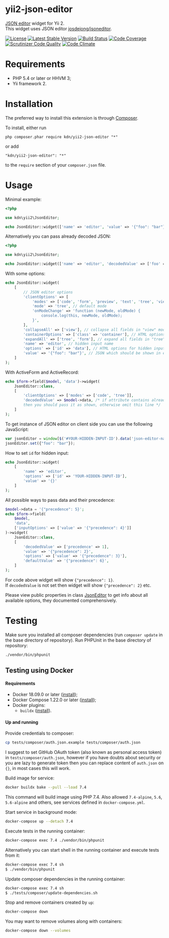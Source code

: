 # yii2-json-editor

[JSON editor](https://jsoneditoronline.org) widget for Yii 2.  
This widget uses JSON editor [josdejong/jsoneditor](https://github.com/josdejong/jsoneditor).

[![License](https://poser.pugx.org/kdn/yii2-json-editor/license)](https://packagist.org/packages/kdn/yii2-json-editor)
[![Latest Stable Version](https://poser.pugx.org/kdn/yii2-json-editor/v/stable)](https://packagist.org/packages/kdn/yii2-json-editor)
[![Build Status](https://travis-ci.org/dmitry-kulikov/yii2-json-editor.svg?branch=master)](https://travis-ci.org/dmitry-kulikov/yii2-json-editor)
[![Code Coverage](https://scrutinizer-ci.com/g/dmitry-kulikov/yii2-json-editor/badges/coverage.png?b=master)](https://scrutinizer-ci.com/g/dmitry-kulikov/yii2-json-editor/?branch=master)
[![Scrutinizer Code Quality](https://scrutinizer-ci.com/g/dmitry-kulikov/yii2-json-editor/badges/quality-score.png?b=master)](https://scrutinizer-ci.com/g/dmitry-kulikov/yii2-json-editor/?branch=master)
[![Code Climate](https://codeclimate.com/github/dmitry-kulikov/yii2-json-editor/badges/gpa.svg)](https://codeclimate.com/github/dmitry-kulikov/yii2-json-editor)

# Requirements

- PHP 5.4 or later or HHVM 3;
- Yii framework 2.

# Installation

The preferred way to install this extension is through [Composer](https://getcomposer.org).

To install, either run

```
php composer.phar require kdn/yii2-json-editor "*"
```

or add

```
"kdn/yii2-json-editor": "*"
```

to the `require` section of your `composer.json` file.

# Usage

Minimal example:

```php
<?php

use kdn\yii2\JsonEditor;

echo JsonEditor::widget(['name' => 'editor', 'value' => '{"foo": "bar"}']);
```

Alternatively you can pass already decoded JSON:

```php
<?php

use kdn\yii2\JsonEditor;

echo JsonEditor::widget(['name' => 'editor', 'decodedValue' => ['foo' => 'bar']]);
```

With some options:

```php
echo JsonEditor::widget(
    [
        // JSON editor options
        'clientOptions' => [
            'modes' => ['code', 'form', 'preview', 'text', 'tree', 'view'], // all available modes
            'mode' => 'tree', // default mode
            'onModeChange' => 'function (newMode, oldMode) {
                console.log(this, newMode, oldMode);
            }',
        ],
        'collapseAll' => ['view'], // collapse all fields in "view" mode
        'containerOptions' => ['class' => 'container'], // HTML options for JSON editor container tag
        'expandAll' => ['tree', 'form'], // expand all fields in "tree" and "form" modes
        'name' => 'editor', // hidden input name
        'options' => ['id' => 'data'], // HTML options for hidden input
        'value' => '{"foo": "bar"}', // JSON which should be shown in editor
    ]
);
```

With ActiveForm and ActiveRecord:

```php
echo $form->field($model, 'data')->widget(
    JsonEditor::class,
    [
        'clientOptions' => ['modes' => ['code', 'tree']],
        'decodedValue' => $model->data, /* if attribute contains already decoded JSON,
        then you should pass it as shown, otherwise omit this line */
    ]
);
```

To get instance of JSON editor on client side you can use the following JavaScript:

```javascript
var jsonEditor = window[$('#YOUR-HIDDEN-INPUT-ID').data('json-editor-name')];
jsonEditor.set({"foo": "bar"});
```

How to set `id` for hidden input:

```php
echo JsonEditor::widget(
    [
        'name' => 'editor',
        'options' => ['id' => 'YOUR-HIDDEN-INPUT-ID'],
        'value' => '{}'
    ]
);
```

All possible ways to pass data and their precedence:

```php
$model->data = '{"precedence": 5}';
echo $form->field(
    $model,
    'data',
    ['inputOptions' => ['value' => '{"precedence": 4}']]
)->widget(
    JsonEditor::class,
    [
        'decodedValue' => ['precedence' => 1],
        'value' => '{"precedence": 2}',
        'options' => ['value' => '{"precedence": 3}'],
        'defaultValue' => '{"precedence": 6}',
    ]
);
```

For code above widget will show `{"precedence": 1}`.  
If `decodedValue` is not set then widget will show `{"precedence": 2}` etc.

Please view public properties in class
[JsonEditor](https://github.com/dmitry-kulikov/yii2-json-editor/blob/master/src/JsonEditor.php)
to get info about all available options, they documented comprehensively.

# Testing

Make sure you installed all composer dependencies (run `composer update` in the base directory of repository).
Run PHPUnit in the base directory of repository:

```sh
./vendor/bin/phpunit
```

## Testing using Docker

#### Requirements

- Docker 18.09.0 or later ([install](https://docs.docker.com/install));
- Docker Compose 1.22.0 or later ([install](https://docs.docker.com/compose/install));
- Docker plugins:
  - `buildx` ([install](https://github.com/docker/buildx#installing)).

#### Up and running

Provide credentials to composer:

```sh
cp tests/composer/auth.json.example tests/composer/auth.json
```

I suggest to set GitHub OAuth token (also known as personal access token) in `tests/composer/auth.json`,
however if you have doubts about security or you are lazy to generate token then you can replace content of
`auth.json` on `{}`, in most cases this will work.

Build image for service:

```sh
docker buildx bake --pull --load 7.4
```

This command will build image using PHP 7.4. Also allowed `7.4-alpine`, `5.6`, `5.6-alpine` and others, see services
defined in `docker-compose.yml`.

Start service in background mode:

```sh
docker-compose up --detach 7.4
```

Execute tests in the running container:

```sh
docker-compose exec 7.4 ./vendor/bin/phpunit
```

Alternatively you can start shell in the running container and execute tests from it:

```sh
docker-compose exec 7.4 sh
$ ./vendor/bin/phpunit
```

Update composer dependencies in the running container:

```sh
docker-compose exec 7.4 sh
$ ./tests/composer/update-dependencies.sh
```

Stop and remove containers created by `up`:

```sh
docker-compose down
```

You may want to remove volumes along with containers:

```sh
docker-compose down --volumes
```
